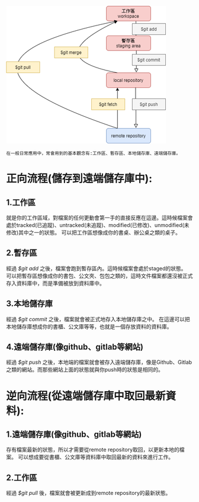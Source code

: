 ![gitProcess](pic/gitProcess.png)

    在一般日常應用中，常會用到的基本觀念有:工作區、暫存區、本地儲存庫、遠端儲存庫。

# 正向流程(儲存到遠端儲存庫中):
## 1.工作區
就是你的工作區域，對檔案的任何更動會第一手的直接反應在這邊。這時候檔案會處於tracked(已追蹤)、untracked(未追蹤)、modified(已修改)、unmodified(未修改)其中之一的狀態。
可以把工作區想像成你的書桌、辦公桌之類的桌子。
## 2.暫存區
經過 *$git add* 之後，檔案會跑到暫存區內。這時候檔案會處於staged的狀態。
可以把暫存區想像成你的書包、公文夾、包包之類的，這時文件檔案都還沒被正式存入資料庫中，而是準備被放到資料庫中。
## 3.本地儲存庫
經過 *$git commit* 之後，檔案就會被正式地存入本地儲存庫之中。
在這邊可以把本地儲存庫想成你的書櫃、公文庫等等，也就是一個存放資料的資料庫。
## 4.遠端儲存庫(像github、gitlab等網站)
經過 *$git push* 之後，本地端的檔案就會被存入遠端儲存庫，像是Github、Gitlab之類的網站。而那些網站上面的狀態就與你push時的狀態是相同的。
# 逆向流程(從遠端儲存庫中取回最新資料):
## 1.遠端儲存庫(像github、gitlab等網站)
存有檔案最新的狀態，所以才需要從remote repository取回，以更新本地的檔案。
可以想成要從書櫃、公文庫等資料庫中取回最新的資料來進行工作。
## 2.工作區
經過 *$git pull* 後，檔案就會被更新成到remote repository的最新狀態。
